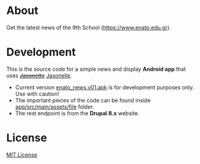 # About
Get the latest news of the 9th School (https://www.enato.edu.gr).

# Development
This is the source code for a simple news and display **Android app** that uses ~~[Jasonette](https://www.jasonette.com)~~ [Jasonelle](https://jasonelle.com).

- Current version [enato_news.v01.apk](http://app.enato.edu.gr/enato_news.v01.apk) is for development 
purposes only. Use with caution!
- The important pieces of the code can be found inside 
[app/src/main/assets/file](https://github.com/theodorosploumis/enato_jasonette/tree/master/app/src/main/assets/file) folder.
- The rest endpoint is from the **Drupal 8.x** website.


# License
[MIT License](http://www.opensource.org/licenses/MIT)
